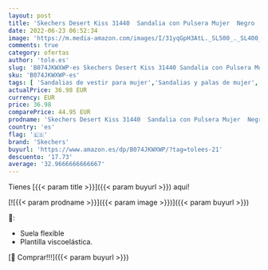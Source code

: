 ```yaml
---
layout: post
title: 'Skechers Desert Kiss 31440  Sandalia con Pulsera Mujer  Negro  Black Black   39 EU'
date: 2022-06-23 06:52:34
image: 'https://m.media-amazon.com/images/I/31yqGpH3AtL._SL500_._SL400_.jpg'
comments: true
category: ofertas
author: 'tole.es'
slug: 'B074JKWXWP-es Skechers Desert Kiss 31440 Sandalia con Pulsera Mujer...'
sku: 'B074JKWXWP-es'
tags: [ 'Sandalias de vestir para mujer','Sandalias y palas de mujer','Zapatos','Zapatos para mujer','Zapatos y complementos','sandalia','skechers','🇪🇸', ]
actualPrice: 36.98 EUR
currency: EUR
price: 36.98
comparePrice: 44.95 EUR
prodname: 'Skechers Desert Kiss 31440  Sandalia con Pulsera Mujer  Negro  Black Black   39 EU'
country: 'es'
flag: '🇪🇸'
brand: 'Skechers'
buyurl: 'https://www.amazon.es/dp/B074JKWXWP/?tag=tolees-21'
descuento: '17.73'
average: '32.9666666666667'
---
```


Tienes [{{< param title >}}]({{< param buyurl >}}) aqui!

[![{{< param prodname >}}]({{< param image >}})]({{< param buyurl >}})

🔎:

- Suela flexible
- Plantilla viscoelástica.

[🛒 Comprar!!!]({{< param buyurl >}})

